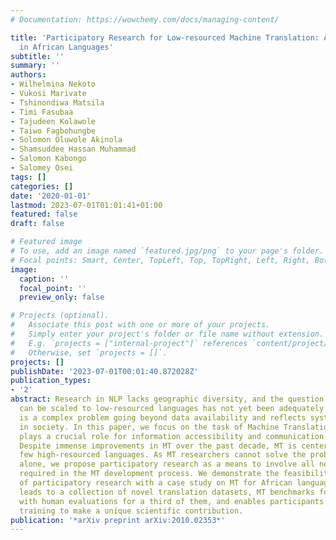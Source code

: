 ```yaml
---
# Documentation: https://wowchemy.com/docs/managing-content/

title: 'Participatory Research for Low-resourced Machine Translation: A Case Study
  in African Languages'
subtitle: ''
summary: ''
authors:
- Wilhelmina Nekoto
- Vukosi Marivate
- Tshinondiwa Matsila
- Timi Fasubaa
- Tajudeen Kolawole
- Taiwo Fagbohungbe
- Solomon Oluwole Akinola
- Shamsuddee Hassan Muhammad
- Salomon Kabongo
- Salomey Osei
tags: []
categories: []
date: '2020-01-01'
lastmod: 2023-07-01T01:01:41+01:00
featured: false
draft: false

# Featured image
# To use, add an image named `featured.jpg/png` to your page's folder.
# Focal points: Smart, Center, TopLeft, Top, TopRight, Left, Right, BottomLeft, Bottom, BottomRight.
image:
  caption: ''
  focal_point: ''
  preview_only: false

# Projects (optional).
#   Associate this post with one or more of your projects.
#   Simply enter your project's folder or file name without extension.
#   E.g. `projects = ["internal-project"]` references `content/project/deep-learning/index.md`.
#   Otherwise, set `projects = []`.
projects: []
publishDate: '2023-07-01T00:01:40.872028Z'
publication_types:
- '2'
abstract: Research in NLP lacks geographic diversity, and the question of how NLP
  can be scaled to low-resourced languages has not yet been adequately solved. \"Low-resourced\"-ness
  is a complex problem going beyond data availability and reflects systemic problems
  in society. In this paper, we focus on the task of Machine Translation (MT), that
  plays a crucial role for information accessibility and communication worldwide.
  Despite immense improvements in MT over the past decade, MT is centered around a
  few high-resourced languages. As MT researchers cannot solve the problem of low-resourcedness
  alone, we propose participatory research as a means to involve all necessary agents
  required in the MT development process. We demonstrate the feasibility and scalability
  of participatory research with a case study on MT for African languages. Its implementation
  leads to a collection of novel translation datasets, MT benchmarks for over 30 languages,
  with human evaluations for a third of them, and enables participants without formal
  training to make a unique scientific contribution.
publication: '*arXiv preprint arXiv:2010.02353*'
---
```

